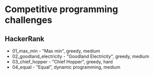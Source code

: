 # Competitive programming challenges 
## HackerRank
* 01_max_min - "Max min", greedy, medium
* 02_goodland_electricity - "Goodland Electricity", greedy, medium
* 03_chief_hopper - "Chief Hopper", greedy, hard
* 04_equal - "Equal", dynamic programming, medium
